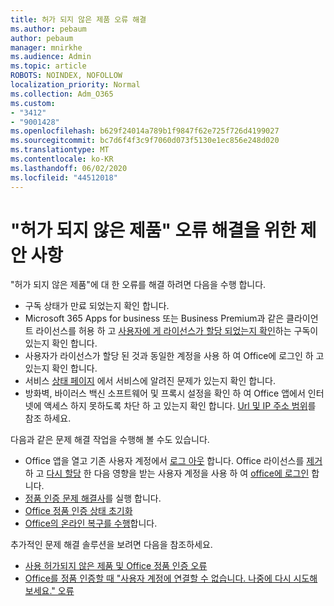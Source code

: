 ```yaml
---
title: 허가 되지 않은 제품 오류 해결
ms.author: pebaum
author: pebaum
manager: mnirkhe
ms.audience: Admin
ms.topic: article
ROBOTS: NOINDEX, NOFOLLOW
localization_priority: Normal
ms.collection: Adm_O365
ms.custom:
- "3412"
- "9001428"
ms.openlocfilehash: b629f24014a789b1f9847f62e725f726d4199027
ms.sourcegitcommit: bc7d6f4f3c9f7060d073f5130e1ec856e248d020
ms.translationtype: MT
ms.contentlocale: ko-KR
ms.lasthandoff: 06/02/2020
ms.locfileid: "44512018"
---
```

# <a name="suggestions-for-solving-unlicensed-product-errors"></a>"허가 되지 않은 제품" 오류 해결을 위한 제안 사항

"허가 되지 않은 제품"에 대 한 오류를 해결 하려면 다음을 수행 합니다.

- 구독 상태가 만료 되었는지 확인 합니다.
- Microsoft 365 Apps for business 또는 Business Premium과 같은 클라이언트 라이선스를 허용 하 고 [사용자에 게 라이선스가 할당 되었는지 확인](https://docs.microsoft.com/microsoft-365/admin/add-users/add-users)하는 구독이 있는지 확인 합니다. 
- 사용자가 라이선스가 할당 된 것과 동일한 계정을 사용 하 여 Office에 로그인 하 고 있는지 확인 합니다.
- 서비스 [상태 페이지](https://docs.microsoft.com/office365/enterprise/view-service-health) 에서 서비스에 알려진 문제가 있는지 확인 합니다.
- 방화벽, 바이러스 백신 소프트웨어 및 프록시 설정을 확인 하 여 Office 앱에서 인터넷에 액세스 하지 못하도록 차단 하 고 있는지 확인 합니다. [Url 및 IP 주소 범위](https://docs.microsoft.com/office365/enterprise/urls-and-ip-address-ranges)를 참조 하세요.

다음과 같은 문제 해결 작업을 수행해 볼 수도 있습니다. 

- Office 앱을 열고 기존 사용자 계정에서 [로그 아웃](https://support.office.com/article/5a20dc11-47e9-4b6f-945d-478cb6d92071) 합니다. Office 라이선스를 [제거](https://docs.microsoft.com/microsoft-365/admin/manage/remove-licenses-from-users) 하 고 [다시 할당](https://docs.microsoft.com/microsoft-365/admin/manage/assign-licenses-to-users) 한 다음 영향을 받는 사용자 계정을 사용 하 여 [office에 로그인](https://support.office.com/article/628ea040-f265-49de-b986-be09c3ebf8a9) 합니다.
- [정품 인증 문제 해결사](https://aka.ms/SARA-OfficeActivation-Alchemy)를 실행 합니다.
- [Office 정품 인증 상태 초기화](https://docs.microsoft.com/office365/troubleshoot/activation/reset-office-365-proplus-activation-state) 
- [Office의 온라인 복구를 수행](https://support.office.com/Article/7821d4b6-7c1d-4205-aa0e-a6b40c5bb88b)합니다.

추가적인 문제 해결 솔루션을 보려면 다음을 참조하세요. 

- [사용 허가되지 않은 제품 및 Office 정품 인증 오류](https://support.office.com/Article/0d23d3c0-c19c-4b2f-9845-5344fedc4380)
- [Office를 정품 인증할 때 "사용자 계정에 연결할 수 없습니다. 나중에 다시 시도해 보세요." 오류](https://docs.microsoft.com/office/troubleshoot/activation-installation/issue-when-activate-office-from-office-365)